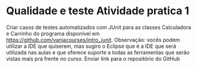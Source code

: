 # Qualidade e teste Atividade pratica 1
 Criar casos de testes automatizados com JUnit para as classes Calculadora e Carrinho do programa disponível em https://github.com/vaniacourses/intro_junit.  Observação: vocês podem utilizar a IDE que quiserem, mas sugiro o Eclipse que é a IDE que será utilizada nas aulas e que oferece suporte a todas as ferramentas que serão vistas mais pra frente no curso.  Enviar link para o repositório do GitHub
